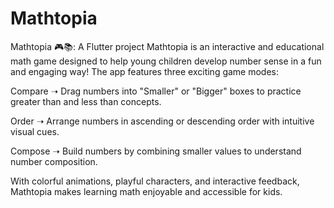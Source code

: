 # Mathtopia

Mathtopia 🎮📚: A Flutter project
Mathtopia is an interactive and educational math game designed to help young children develop number sense in a fun and engaging way! 
The app features three exciting game modes:

Compare ➝ Drag numbers into "Smaller" or "Bigger" boxes to practice greater than and less than concepts.

Order ➝ Arrange numbers in ascending or descending order with intuitive visual cues.

Compose ➝ Build numbers by combining smaller values to understand number composition.

With colorful animations, playful characters, and interactive feedback, Mathtopia makes learning math enjoyable and accessible for kids.
